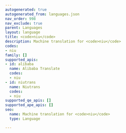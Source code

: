 ```yaml
---
autogenerated: true
autogenerated_from: languages.json
nav_order: 998
nav_exclude: true
parent: Languages
layout: language
title: <code>niu</code>
description: Machine translation for <code>niu</code>
codes:
- niu
family: []
supported_apis:
- id: alibaba
  name: Alibaba Translate
  codes:
  - niu
- id: niutrans
  name: Niutrans
  codes:
  - niu
supported_qe_apis: []
supported_ape_apis: []
seo:
  name: Machine translation for <code>niu</code>
  type: Language

---
```


